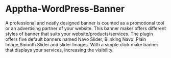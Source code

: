 # Apptha-WordPress-Banner
A professional and neatly designed banner is counted as a promotional tool or an advertising partner of your website. This banner maker offers different styles of banner that suits your website/products/services. The plugin offers five default banners named Navo Slider, Blinking Navo ,Plain Image,Smooth Slider and slider Images. With a simple click make banner that displays your services, increasing the visibility.
